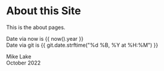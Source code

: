 # About this Site

This is the about pages.

Date via now is {{ now().year }}    
Date via git is {{ git.date.strftime("%d %B, %Y at %H:%M") }}

Mike Lake     
October 2022
